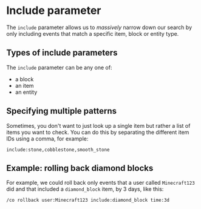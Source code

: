 # Include parameter

The `include` parameter allows us to *massively* narrow down our search by only
including events that match a specific item, block or entity type.

## Types of include parameters

The `include` parameter can be any one of:

- a block
- an item
- an entity

## Specifying multiple patterns

Sometimes, you don't want to just look up a single item but rather a list of
items you want to check. You can do this by separating the different item IDs
using a comma, for example:

```
include:stone,cobblestone,smooth_stone
```

## Example: rolling back diamond blocks

For example, we could roll back only events that a user called `Minecraft123`
did and that included a `diamond_block` item, by 3 days, like this:

```
/co rollback user:Minecraft123 include:diamond_block time:3d
```


